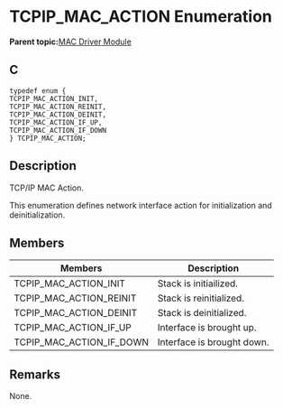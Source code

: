 # TCPIP\_MAC\_ACTION Enumeration

**Parent topic:**[MAC Driver Module](GUID-0C1AF471-66D4-472F-84AF-212E9E18B21D.md)

## C

```
typedef enum {
TCPIP_MAC_ACTION_INIT,
TCPIP_MAC_ACTION_REINIT,
TCPIP_MAC_ACTION_DEINIT,
TCPIP_MAC_ACTION_IF_UP,
TCPIP_MAC_ACTION_IF_DOWN
} TCPIP_MAC_ACTION;
```

## Description

TCP/IP MAC Action.

This enumeration defines network interface action for initialization and deinitialization.

## Members

|Members|Description|
|-------|-----------|
|TCPIP\_MAC\_ACTION\_INIT|Stack is initiailized.|
|TCPIP\_MAC\_ACTION\_REINIT|Stack is reinitialized.|
|TCPIP\_MAC\_ACTION\_DEINIT|Stack is deinitialized.|
|TCPIP\_MAC\_ACTION\_IF\_UP|Interface is brought up.|
|TCPIP\_MAC\_ACTION\_IF\_DOWN|Interface is brought down.|

## Remarks

None.

